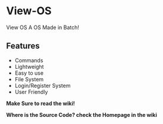 # View-OS
View OS A OS Made in Batch!

## Features
- Commands
- Lightweight
- Easy to use
- File System
- Login/Register System
- User Friendly

**Make Sure to read the wiki!**

**Where is the Source Code? check the Homepage in the wiki**
